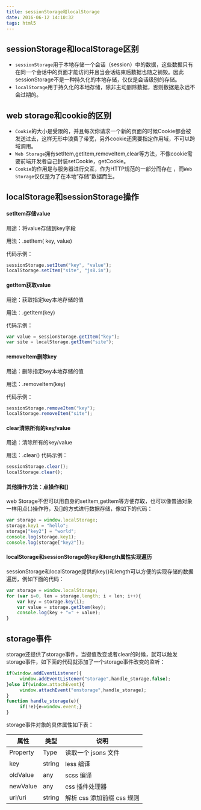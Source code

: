 ```yaml
---
title: sessionStorage和localStorage
date: 2016-06-12 14:10:32
tags: html5
---
```

## sessionStorage和localStorage区别 ##
- `sessionStorage`用于本地存储一个会话（session）中的数据，这些数据只有在同一个会话中的页面才能访问并且当会话结束后数据也随之销毁。因此sessionStorage不是一种持久化的本地存储，仅仅是会话级别的存储。
- `localStorage`用于持久化的本地存储，除非主动删除数据，否则数据是永远不会过期的。
## web storage和cookie的区别 ##
- `Cookie`的大小是受限的，并且每次你请求一个新的页面的时候Cookie都会被发送过去，这样无形中浪费了带宽，另外cookie还需要指定作用域，不可以跨域调用。
- `Web Storage`拥有setItem,getItem,removeItem,clear等方法，不像cookie需要前端开发者自己封装setCookie，getCookie。
- `Cookie`的作用是与服务器进行交互，作为HTTP规范的一部分而存在 ，而`Web Storage`仅仅是为了在本地“存储”数据而生。
## localStorage和sessionStorage操作 ##
#### setItem存储value ####
用途：将value存储到key字段

用法：.setItem( key, value)

代码示例：

```javascript
sessionStorage.setItem("key", "value");         
localStorage.setItem("site", "js8.in");
```
#### getItem获取value ####
用途：获取指定key本地存储的值

用法：.getItem(key)

<!--more-->

代码示例：

```javascript
var value = sessionStorage.getItem("key");     
var site = localStorage.getItem("site");
```
#### removeItem删除key ####

用途：删除指定key本地存储的值

用法：.removeItem(key)

代码示例：

```javascript
sessionStorage.removeItem("key");   
localStorage.removeItem("site");
```


#### clear清除所有的key/value ####

用途：清除所有的key/value

用法：.clear()
代码示例：

```javascript
sessionStorage.clear();  
localStorage.clear();
```
#### 其他操作方法：点操作和[] ####

web Storage不但可以用自身的setItem,getItem等方便存取，也可以像普通对象一样用点(.)操作符，及[]的方式进行数据存储，像如下的代码：

```javascript
var storage = window.localStorage; 
storage.key1 = "hello"; 
storage["key2"] = "world"; 
console.log(storage.key1); 
console.log(storage["key2"]);
```

#### localStorage和sessionStorage的key和length属性实现遍历 ####

sessionStorage和localStorage提供的key()和length可以方便的实现存储的数据遍历，例如下面的代码：

```javascript
var storage = window.localStorage;
for (var i=0, len = storage.length; i < len; i++){
    var key = storage.key(i);
    var value = storage.getItem(key);
    console.log(key + "=" + value);
}
```

## storage事件 ##
storage还提供了storage事件，当键值改变或者clear的时候，就可以触发storage事件，如下面的代码就添加了一个storage事件改变的监听：

```javascript
if(window.addEventListener){  
     window.addEventListener("storage",handle_storage,false);
}else if(window.attachEvent){      
     window.attachEvent("onstorage",handle_storage);
}
function handle_storage(e){ 
     if(!e){e=window.event;}  
}
```

storage事件对象的具体属性如下表：



|  属性                    |     类型                     | 说明                |
|-------------------------|------------------------------|--------------------------|
| Property                | Type                         | 读取一个 jsons 文件        |
| key                     | string                       |  less 编译                 |
| oldValue                | any                          | scss 编译                 |
| newValue                | any                          | css 插件处理器             |
| url/uri                 | string                       | 解析 css 添加前缀 css 规则  |


